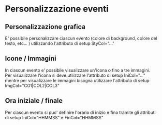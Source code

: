 # Personalizzazione eventi

## Personalizzazione grafica

E' possibile personalizzare ciascun evento (colore di background, colore del testo, etc... ) utilizzando l'attributo di setup StyCol="..."

## Icone / Immagini

In ciascun evento e' possibile visualizzare un'icona o fino a tre immagini. Per visualizzare l'icona si deve utilizzare l'attributo di setup IniCol="..." mentre per visualizzare le immagini bisogna utilizzare l'attributo di setup ImgCol="CO1|COL2|COL3"

## Ora iniziale / finale

Per ciascun evento si puo' definire l'orario di inizio e fino tramite gli attributi di setup IniCol="HHMMSS" e FinCol="HHMMSS"

